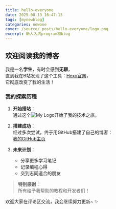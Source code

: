 ```yaml
---
title: hello-everyone
date: 2025-08-13 16:47:13
tags: [mynewblog]
categories: newone
cover: /source/_posts/hello-everyone/logo.png
excerpt: 新人入坑program和blog
---
```

## 欢迎阅读我的博客

我是一名**学生**，有时会感到**无聊**，  
直到我在B站发现了这个工具：[Hexo官网](https://hexo.io "轻量级博客框架")，  
它彻底改变了我的生活！

### 我的探索历程
1. **开始搭站**：  
   通过这个![My Logo](https://wushicheems.github.io/logo.png "我的Logo")开始了我的技术之旅。
   
2. **搭建成功**：  
   经过多次尝试，终于用GitHub搭建了自己的博客：  
   [我的GitHub主页](https://github.com/wushicheems)

3. **未来计划**：  
   - 分享更多学习笔记  
   - 记录编程心得  
   - 交到志同道合的朋友

> **特别感谢**：  
> 所有给予我帮助的教程和开发者们！

欢迎大家在评论区交流，我会继续努力更新~ ✨

